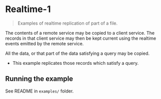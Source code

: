 # Realtime-1

> Examples of realtime replication of part of a file.

The contents of a remote service may be copied to a client service.
The records in that client service may then be kept current
using the realtime events emitted by the remote service.

All the data, or that part of the data satisfying a query may be copied.
- This example replicates those records which satisfy a query.

## Running the example

See README in `examples/` folder.

